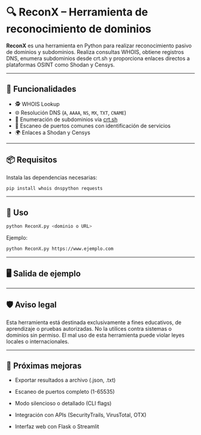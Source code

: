 # 🔍 ReconX – Herramienta de reconocimiento de dominios

**ReconX** es una herramienta en Python para realizar reconocimiento pasivo de dominios y subdominios. Realiza consultas WHOIS, obtiene registros DNS, enumera subdominios desde crt.sh y proporciona enlaces directos a plataformas OSINT como Shodan y Censys.

---

## 🧰 Funcionalidades

- 🕵️ WHOIS Lookup  
- 🌐 Resolución DNS (`A`, `AAAA`, `NS`, `MX`, `TXT`, `CNAME`)
- 🔎 Enumeración de subdominios vía [crt.sh](https://crt.sh)
- 🔌 Escaneo de puertos comunes con identificación de servicios
- 🌍 Enlaces a Shodan y Censys

---

## 📦 Requisitos

Instala las dependencias necesarias:

```bash
pip install whois dnspython requests
```
---

## 🚀 Uso
```bash
python ReconX.py <dominio o URL>
```
Ejemplo:
```bash
python ReconX.py https://www.ejemplo.com
```
---

## 🖥️ Salida de ejemplo


---

## 🛡️ Aviso legal
Esta herramienta está destinada exclusivamente a fines educativos, de aprendizaje o pruebas autorizadas.
No la utilices contra sistemas o dominios sin permiso.
El mal uso de esta herramienta puede violar leyes locales o internacionales.

---

## 🚧 Próximas mejoras
- Exportar resultados a archivo (.json, .txt)

- Escaneo de puertos completo (1-65535)

- Modo silencioso o detallado (CLI flags)

- Integración con APIs (SecurityTrails, VirusTotal, OTX)

- Interfaz web con Flask o Streamlit
